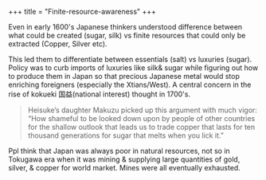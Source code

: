+++
title = "Finite-resource-awareness"
+++


Even in early 1600's Japanese thinkers understood  difference between what could be created (sugar, silk) vs finite resources that could only be extracted (Copper, Silver etc).

This led them to differentiate between essentials (salt) vs luxuries (sugar). Policy was to curb imports of luxuries like silk& sugar while figuring out how to produce them in Japan so that precious Japanese metal would stop enriching foreigners (especially the Xtians/West). A central concern in the rise of kokueki 国益(national interest) thought in 1700's.

> Heisuke’s daughter Makuzu picked up this argument with much vigor: “How shameful to be looked down upon by people of other countries for the shallow outlook that leads us to trade copper that lasts for ten thousand generations for sugar that melts when you lick it.”

Ppl think that Japan was always poor in natural resources, not so in Tokugawa era when it was mining & supplying large quantities of gold, silver, & copper for world market. Mines were all eventually exhausted.